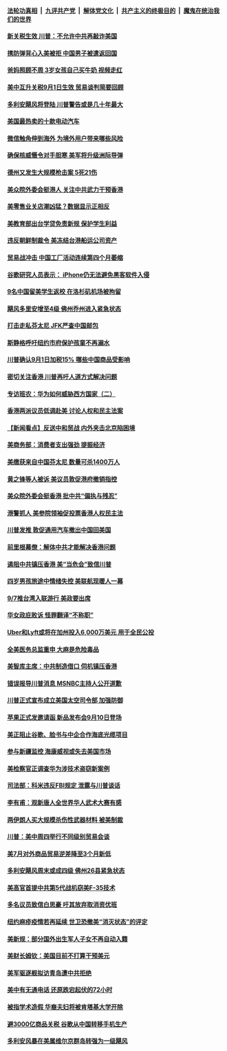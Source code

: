 ####  [法轮功真相](../../../../basic/blob/master/README.md?t=09011839) &nbsp;|&nbsp; [九评共产党](../../../../9ping.md/blob/master/README.md?t=09011839) &nbsp;|&nbsp; [解体党文化](../../../../jtdwh.md/blob/master/README.md?t=09011839)  &nbsp;|&nbsp; [共产主义的终极目的](../../../../gczydzjmd.md/blob/master/README.md?t=09011839) &nbsp;|&nbsp; [魔鬼在统治我们的世界](../../../../mgztzwmdsj.md/blob/master/README.md?t=09011839) 

#### [新关税生效 川普：不允许中共再敲诈美国](../pages/nsc412/n11492184.md?t=09011839) 

#### [携防弹背心入美被拒 中国男子被遣返回国](../pages/nsc412/n11492038.md?t=09011839) 

#### [爸妈照顾不周 3岁女孩自己买牛奶 视频走红](../pages/nsc412/n11491971.md?t=09011839) 

#### [美中互升关税9月1日生效 贸易谈判简要回顾](../pages/nsc412/n11491695.md?t=09011839) 

#### [多利安飓风将登陆 川普警告或是几十年最大](../pages/nsc412/n11491572.md?t=09011839) 

#### [美国最热卖的十款电动汽车](../pages/nsc412/n11394116.md?t=09011839) 

#### [微信触角伸到海外 为境外用户带来哪些风险](../pages/nsc412/n11490896.md?t=09011839) 

#### [确保核威慑令对手胆寒 美军将升级洲际导弹](../pages/nsc412/n11490732.md?t=09011839) 

#### [德州又发生大规模枪击案 5死21伤](../pages/nsc412/n11491112.md?t=09011839) 

#### [美众院外委会挺港人 关注中共武力干预香港](../pages/nsc412/n11491048.md?t=09011839) 

#### [美零售业关店潮凶猛？数据显示正相反](../pages/nsc412/n11490743.md?t=09011839) 

#### [美教育部出台学贷免责新规 保护学生利益](../pages/nsc412/n11490654.md?t=09011839) 

#### [违反朝鲜制裁令 美冻结台港船运公司资产](../pages/nsc412/n11490618.md?t=09011839) 

#### [贸易战冲击 中国工厂活动连续第四个月萎缩](../pages/nsc412/n11490541.md?t=09011839) 

#### [谷歌研究人员表示： iPhone仍无法避免黑客软件入侵](../pages/nsc412/n11490425.md?t=09011839) 

#### [9名中国留美学生返校 在洛杉矶机场被拘留](../pages/nsc412/n11490124.md?t=09011839) 

#### [飓风多里安增至4级 佛州乔州进入紧急状态](../pages/nsc412/n11489953.md?t=09011839) 

#### [打击走私芬太尼  JFK严查中国邮包](../pages/nsc412/n11489608.md?t=09011839) 

#### [斯静格呼吁纽约市府保护孩童不再溺水](../pages/nsc412/n11489605.md?t=09011839) 

#### [川普确认9月1日加税15% 哪些中国商品受影响](../pages/nsc412/n11484656.md?t=09011839) 

#### [密切关注香港 川普再吁人道方式解决问题](../pages/nsc412/n11489415.md?t=09011839) 

#### [专访班农：华为如何威胁西方国家（二）](../pages/nsc412/n11489090.md?t=09011839) 

#### [香港两派议员低调赴美 讨论人权和民主法案](../pages/nsc412/n11488908.md?t=09011839) 

#### [【新闻看点】反送中和贸战 内外夹击北京陷困境](../pages/nsc412/n11488541.md?t=09011839) 

#### [美商务部：消费者支出强劲 提振经济](../pages/nsc412/n11489061.md?t=09011839) 

#### [美缴获来自中国芬太尼 数量可杀1400万人](../pages/nsc412/n11488988.md?t=09011839) 

#### [黄之锋等人被诉 美议员敦促港府撤销指控](../pages/nsc412/n11488992.md?t=09011839) 

#### [美众院外委会挺香港 批中共“偏执与残忍”](../pages/nsc412/n11488875.md?t=09011839) 

#### [港警抓人 美参院领袖促投票香港人权民主法](../pages/nsc412/n11488811.md?t=09011839) 

#### [川普发推 敦促通用汽车撤出中国回美国](../pages/nsc412/n11488800.md?t=09011839) 

#### [前里根幕僚：解体中共才能解决香港问题](../pages/nsc412/n11487406.md?t=09011839) 

#### [遏阻中共镇压香港 美“当危会”致信川普](../pages/nsc412/n11488698.md?t=09011839) 

#### [四岁男孩旅途中情绪失控 美联航现暖人一幕](../pages/nsc412/n11488225.md?t=09011839) 

#### [9/7推台湾入联游行  美政要出席](../pages/nsc412/n11487251.md?t=09011839) 

#### [华女政庇败诉 怪罪翻译“不称职”](../pages/nsc412/n11487188.md?t=09011839) 

#### [Uber和Lyft或将在加州投入6,000万美元  用于全民公投](../pages/nsc412/n11487364.md?t=09011839) 

#### [全美医务总监重申  大麻是危险毒品](../pages/nsc412/n11487360.md?t=09011839) 

#### [美智库主席：中共制造借口 伺机镇压香港](../pages/nsc412/n11487219.md?t=09011839) 

#### [错误报导川普消息 MSNBC主持人公开道歉](../pages/nsc412/n11486950.md?t=09011839) 

#### [川普正式宣布成立美国太空司令部 加强防御](../pages/nsc412/n11486823.md?t=09011839) 

#### [苹果正式发邀请函 新品发布会9月10日登场](../pages/nsc412/n11486779.md?t=09011839) 

#### [美正阻止谷歌、脸书与中企合作海底光缆项目](../pages/nsc412/n11486613.md?t=09011839) 

#### [参与新疆监控 海康威视或失去美国市场](../pages/nsc412/n11486359.md?t=09011839) 

#### [美检察官正调查华为涉技术盗窃新案例](../pages/nsc412/n11486447.md?t=09011839) 

#### [司法部：科米违反FBI规定 泄露与川普谈话](../pages/nsc412/n11486297.md?t=09011839) 

#### [李有甫：观新唐人全世界华人武术大赛有感](../pages/nsc412/n11486233.md?t=09011839) 

#### [两伊朗人买大规模杀伤性武器材料 被美制裁](../pages/nsc412/n11486109.md?t=09011839) 

#### [川普：美中周四举行不同级别贸易会谈](../pages/nsc412/n11486192.md?t=09011839) 

#### [美7月对外商品贸易逆差降至3个月新低](../pages/nsc412/n11485789.md?t=09011839) 

#### [多利安飓风周末或成四级 佛州26县紧急状态](../pages/nsc412/n11485940.md?t=09011839) 

#### [美高官首提中共第5代战机窃美F-35技术](../pages/nsc412/n11485603.md?t=09011839) 

#### [多名议员致信白思豪 吁其放弃取消资优班](../pages/nsc412/n11484848.md?t=09011839) 

#### [纽约麻疹疫情若再延续 世卫恐撤美“消灭状态”的评定](../pages/nsc412/n11484845.md?t=09011839) 

#### [美新规：部分国外出生军人子女不再自动入籍](../pages/nsc412/n11485258.md?t=09011839) 

#### [美财长姆钦：美国目前不打算干预美元](../pages/nsc412/n11485336.md?t=09011839) 

#### [美军驱逐舰拟访青岛遭中共拒绝](../pages/nsc412/n11485263.md?t=09011839) 

#### [美中有无通电话 还原跌宕起伏的72小时](../pages/nsc412/n11484304.md?t=09011839) 

#### [被指学术造假 华裔夫妇将被肯塔基大学开除](../pages/nsc412/n11484371.md?t=09011839) 

#### [避3000亿商品关税 谷歌从中国转移手机生产](../pages/nsc412/n11483996.md?t=09011839) 

#### [多利安风暴在美属维尔京群岛转强为一级飓风](../pages/nsc412/n11484156.md?t=09011839) 

